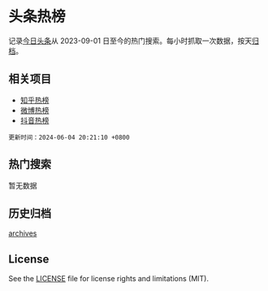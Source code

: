 # 头条热榜

记录[今日头条](https://www.toutiao.com/)从 2023-09-01 日至今的热门搜索。每小时抓取一次数据，按天[归档](archives)。

## 相关项目

- [知乎热榜](https://github.com/hotarchive/zhihu)
- [微博热榜](https://github.com/hotarchive/weibo)
- [抖音热榜](https://github.com/hotarchive/douyin)


`更新时间：2024-06-04 20:21:10 +0800`

## 热门搜索

暂无数据

## 历史归档

[archives](archives)

## License

See the [LICENSE](LICENSE) file for license rights and limitations (MIT).
